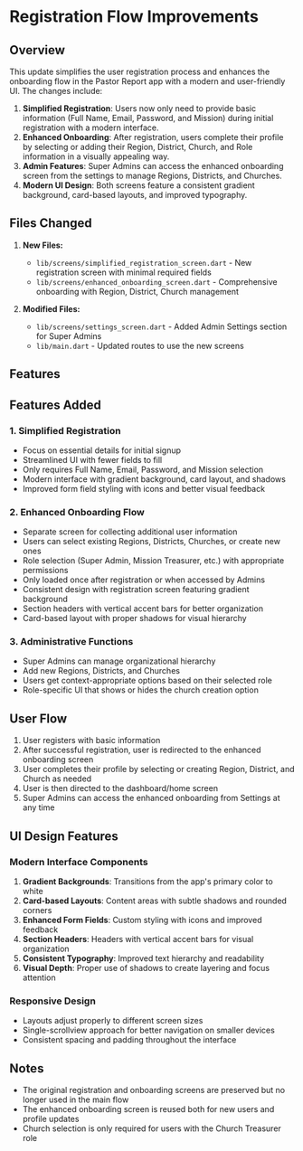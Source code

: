 # Registration Flow Improvements

## Overview

This update simplifies the user registration process and enhances the onboarding flow in the Pastor Report app with a modern and user-friendly UI. The changes include:

1. **Simplified Registration**: Users now only need to provide basic information (Full Name, Email, Password, and Mission) during initial registration with a modern interface.
2. **Enhanced Onboarding**: After registration, users complete their profile by selecting or adding their Region, District, Church, and Role information in a visually appealing way.
3. **Admin Features**: Super Admins can access the enhanced onboarding screen from the settings to manage Regions, Districts, and Churches.
4. **Modern UI Design**: Both screens feature a consistent gradient background, card-based layouts, and improved typography.

## Files Changed

1. **New Files:**
   - `lib/screens/simplified_registration_screen.dart` - New registration screen with minimal required fields
   - `lib/screens/enhanced_onboarding_screen.dart` - Comprehensive onboarding with Region, District, Church management

2. **Modified Files:**
   - `lib/screens/settings_screen.dart` - Added Admin Settings section for Super Admins
   - `lib/main.dart` - Updated routes to use the new screens

## Features

## Features Added

### 1. Simplified Registration
- Focus on essential details for initial signup
- Streamlined UI with fewer fields to fill
- Only requires Full Name, Email, Password, and Mission selection
- Modern interface with gradient background, card layout, and shadows
- Improved form field styling with icons and better visual feedback

### 2. Enhanced Onboarding Flow
- Separate screen for collecting additional user information
- Users can select existing Regions, Districts, Churches, or create new ones
- Role selection (Super Admin, Mission Treasurer, etc.) with appropriate permissions
- Only loaded once after registration or when accessed by Admins
- Consistent design with registration screen featuring gradient background
- Section headers with vertical accent bars for better organization
- Card-based layout with proper shadows for visual hierarchy

### 3. Administrative Functions
- Super Admins can manage organizational hierarchy
- Add new Regions, Districts, and Churches
- Users get context-appropriate options based on their selected role
- Role-specific UI that shows or hides the church creation option

## User Flow

1. User registers with basic information
2. After successful registration, user is redirected to the enhanced onboarding screen
3. User completes their profile by selecting or creating Region, District, and Church as needed
4. User is then directed to the dashboard/home screen
5. Super Admins can access the enhanced onboarding from Settings at any time

## UI Design Features

### Modern Interface Components
1. **Gradient Backgrounds**: Transitions from the app's primary color to white
2. **Card-based Layouts**: Content areas with subtle shadows and rounded corners
3. **Enhanced Form Fields**: Custom styling with icons and improved feedback
4. **Section Headers**: Headers with vertical accent bars for visual organization
5. **Consistent Typography**: Improved text hierarchy and readability
6. **Visual Depth**: Proper use of shadows to create layering and focus attention

### Responsive Design
- Layouts adjust properly to different screen sizes
- Single-scrollview approach for better navigation on smaller devices
- Consistent spacing and padding throughout the interface

## Notes

- The original registration and onboarding screens are preserved but no longer used in the main flow
- The enhanced onboarding screen is reused both for new users and profile updates
- Church selection is only required for users with the Church Treasurer role